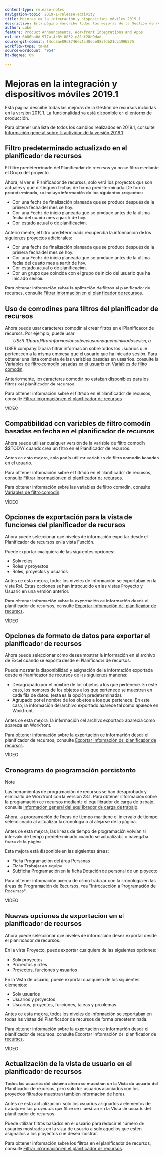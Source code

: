 ```yaml
---
content-type: release-notes
navigation-topic: 2019-1-release-activity
title: Mejoras en la integración y dispositivos móviles 2019.1
description: Esta página describe todas las mejoras de la Gestión de recursos incluidas en la versión 2019.1. La funcionalidad ya está disponible en el entorno de producción.
author: Luke
feature: Product Announcements, Workfront Integrations and Apps
exl-id: 6b86ba0d-977a-4c89-8832-e81bf28d9dad
source-git-commit: f4cc5ae89c8746ec4c40ece88bfdb21dc1996575
workflow-type: tm+mt
source-wordcount: '954'
ht-degree: 0%

---
```


# Mejoras en la integración y dispositivos móviles 2019.1

Esta página describe todas las mejoras de la Gestión de recursos incluidas en la versión 2019.1. La funcionalidad ya está disponible en el entorno de producción.

Para obtener una lista de todos los cambios realizados en 2019.1, consulte [Información general sobre la actividad de la versión 2019.1](../../../../product-announcements/product-releases/quarterly-release-archive/2019.1-release-activity/2019.1-release-activity-overview.md).

## Filtro predeterminado actualizado en el planificador de recursos

El filtro predeterminado del Planificador de recursos ya no se filtra mediante el Grupo del proyecto.

Ahora, al ver el Planificador de recursos, solo verá los proyectos que son actuales y que distinguen fechas de forma predeterminada. De forma predeterminada, se incluye información de los siguientes proyectos:

* Con una fecha de finalización planeada que se produce después de la primera fecha del mes de hoy.
* Con una Fecha de inicio planeada que se produce antes de la última fecha del cuarto mes a partir de hoy.
* Con estado actual o de planificación.

Anteriormente, el filtro predeterminado recuperaba la información de los siguientes proyectos adicionales:

* Con una fecha de finalización planeada que se produce después de la primera fecha del mes de hoy.
* Con una Fecha de inicio planeada que se produce antes de la última fecha del cuarto mes a partir de hoy.
* Con estado actual o de planificación.
* Con un grupo que coincida con el grupo de inicio del usuario que ha iniciado sesión.

Para obtener información sobre la aplicación de filtros al planificador de recursos, consulte [Filtrar información en el planificador de recursos](../../../../resource-mgmt/resource-planning/filter-resource-planner.md).

## Uso de comodines para filtros del planificador de recursos

Ahora puede usar caracteres comodín al crear filtros en el Planificador de recursos. Por ejemplo, puede usar $$USER.ID para filtrar información sobre el usuario que ha iniciado sesión, o $$USER.companyID para filtrar información sobre todos los usuarios que pertenecen a la misma empresa que el usuario que ha iniciado sesión. Para obtener una lista completa de las variables basadas en usuarios, consulte la [Variables de filtro comodín basadas en el usuario](../../../../reports-and-dashboards/reports/reporting-elements/understand-wildcard-filter-variables.md#user-based-variables) en [Variables de filtro comodín](../../../../reports-and-dashboards/reports/reporting-elements/understand-wildcard-filter-variables.md).

Anteriormente, los caracteres comodín no estaban disponibles para los filtros del planificador de recursos.

Para obtener información sobre el filtrado en el planificador de recursos, consulte [Filtrar información en el planificador de recursos](../../../../resource-mgmt/resource-planning/filter-resource-planner.md)

VÍDEO

## Compatibilidad con variables de filtro comodín basadas en fecha en el planificador de recursos

Ahora puede utilizar cualquier versión de la variable de filtro comodín $$TODAY cuando crea un filtro en el Planificador de recursos.

Antes de esta mejora, solo podía utilizar variables de filtro comodín basadas en el usuario.

Para obtener información sobre el filtrado en el planificador de recursos, consulte [Filtrar información en el planificador de recursos](../../../../resource-mgmt/resource-planning/filter-resource-planner.md).

Para obtener información sobre las variables de filtro comodín, consulte [Variables de filtro comodín](../../../../reports-and-dashboards/reports/reporting-elements/understand-wildcard-filter-variables.md).

VÍDEO

## Opciones de exportación para la vista de funciones del planificador de recursos

Ahora puede seleccionar qué niveles de información exportar desde el Planificador de recursos en la vista Función.

Puede exportar cualquiera de las siguientes opciones:

* Solo roles
* Roles y proyectos
* Roles, proyectos y usuarios

Antes de esta mejora, todos los niveles de información se exportaban en la vista Rol. Estas opciones se han introducido en las vistas Proyecto y Usuario en una versión anterior.

Para obtener información sobre la exportación de información desde el planificador de recursos, consulte [Exportar información del planificador de recursos](../../../../resource-mgmt/resource-planning/export-resource-planner.md).

VÍDEO

## Opciones de formato de datos para exportar el planificador de recursos

Ahora puede seleccionar cómo desea mostrar la información en el archivo de Excel cuando se exporta desde el Planificador de recursos.

Puede mostrar la disponibilidad y asignación de la información exportada desde el Planificador de recursos de las siguientes maneras:

* Desagrupado por el nombre de los objetos a los que pertenece. En este caso, los nombres de los objetos a los que pertenece se muestran en cada fila de datos. (esta es la opción predeterminada).
* Agrupado por el nombre de los objetos a los que pertenece. En este caso, la información del archivo exportado aparece tal como aparece en Workfront.

Antes de esta mejora, la información del archivo exportado aparecía como aparecía en Workfront.

Para obtener información sobre la exportación de información desde el planificador de recursos, consulte [Exportar información del planificador de recursos](../../../../resource-mgmt/resource-planning/export-resource-planner.md).

VÍDEO

## Cronograma de programación persistente

>[!NOTE]
>
>Las herramientas de programación de recursos se han desaprobado y eliminado de Workfront con la versión 23.1. Para obtener información sobre la programación de recursos mediante el equilibrador de carga de trabajo, consulte [Información general del equilibrador de carga de trabajo](../../../../resource-mgmt/workload-balancer/overview-workload-balancer.md).

Ahora, la programación de líneas de tiempo mantiene el intervalo de tiempo seleccionado al actualizar la cronología o al alejarse de la página.

Antes de esta mejora, las líneas de tiempo de programación volvían al intervalo de tiempo predeterminado cuando se actualizaba o navegaba fuera de la página.

Esta mejora está disponible en las siguientes áreas:

* Ficha Programación del área Personas
* Ficha Trabajar en equipo
* Subficha Programación en la ficha Dotación de personal de un proyecto

Para obtener información acerca de cómo trabajar con la cronología en las áreas de Programación de Recursos, vea &quot;Introducción a Programación de Recursos&quot;.

VÍDEO

## Nuevas opciones de exportación en el planificador de recursos

Ahora puede seleccionar qué niveles de información desea exportar desde el planificador de recursos.

En la vista Proyecto, puede exportar cualquiera de las siguientes opciones:

* Solo proyectos
* Proyectos y roles
* Proyectos, funciones y usuarios

En la Vista de usuario, puede exportar cualquiera de los siguientes elementos:

* Solo usuarios
* Usuarios y proyectos
* Usuarios, proyectos, funciones, tareas y problemas

Antes de esta mejora, todos los niveles de información se exportaban en todas las vistas del Planificador de recursos de forma predeterminada.

Para obtener información sobre la exportación de información desde el planificador de recursos, consulte [Exportar información del planificador de recursos](../../../../resource-mgmt/resource-planning/export-resource-planner.md).

VÍDEO

## Actualización de la vista de usuario en el planificador de recursos

Todos los usuarios del sistema ahora se muestran en la Vista de usuario del Planificador de recursos, pero solo los usuarios asociados con los proyectos filtrados muestran también información de horas.

Antes de esta actualización, solo los usuarios asignados a elementos de trabajo en los proyectos que filtre se muestran en la Vista de usuario del planificador de recursos.

Puede utilizar filtros basados en el usuario para reducir el número de usuarios mostrados en la vista de usuario a solo aquellos que estén asignados a los proyectos que desea mostrar.

Para obtener información sobre los filtros en el planificador de recursos, consulte [Filtrar información en el planificador de recursos](../../../../resource-mgmt/resource-planning/filter-resource-planner.md).
